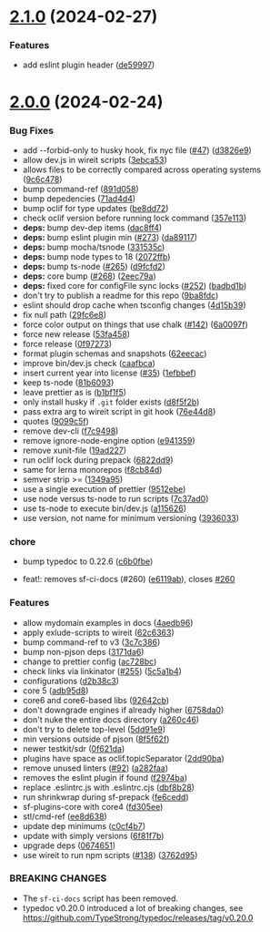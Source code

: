 # [2.1.0](https://github.com/simplysf/dev-scripts/compare/2.0.0...2.1.0) (2024-02-27)


### Features

* add eslint plugin header ([de59997](https://github.com/simplysf/dev-scripts/commit/de59997da9743ebb9e8930a5a5759eb6e45ee68f))



# [2.0.0](https://github.com/simplysf/dev-scripts/compare/d2b38c32ebadd9a3b02fc1110e50271062d8dc97...2.0.0) (2024-02-24)


### Bug Fixes

* add --forbid-only to husky hook, fix nyc file ([#47](https://github.com/simplysf/dev-scripts/issues/47)) ([d3826e9](https://github.com/simplysf/dev-scripts/commit/d3826e9009c250f4e990b4ca83d378b686f63534))
* allow dev.js in wireit scripts ([3ebca53](https://github.com/simplysf/dev-scripts/commit/3ebca5381a38018bb33c4ef8551afd9a56dd5bd4))
* allows files to be correctly compared across operating systems ([9c6c478](https://github.com/simplysf/dev-scripts/commit/9c6c47844b66415b50abea3d8347c095bf0d9105))
* bump command-ref ([891d058](https://github.com/simplysf/dev-scripts/commit/891d0588cadffa4e3a10b269f0f236b1a7f5aa78))
* bump depedencies ([71ad4d4](https://github.com/simplysf/dev-scripts/commit/71ad4d4e78c03b78bbb41f13b57644870ec0ca6b))
* bump oclif for type updates ([be8dd72](https://github.com/simplysf/dev-scripts/commit/be8dd72feda5fd4fd5d4209c2fc659e47a284bfd))
* check oclif version before running lock command ([357e113](https://github.com/simplysf/dev-scripts/commit/357e113fd5fe0d3a17710eab8c1f9b0efe9074f3))
* **deps:** bump dev-dep items ([dac8ff4](https://github.com/simplysf/dev-scripts/commit/dac8ff488e3abeaabaf0bf0414bf9175155bc73f))
* **deps:** bump eslint plugin min ([#273](https://github.com/simplysf/dev-scripts/issues/273)) ([da89117](https://github.com/simplysf/dev-scripts/commit/da891173454879f0511014b591b6e6bcc1ff24fd))
* **deps:** bump mocha/tsnode ([331535c](https://github.com/simplysf/dev-scripts/commit/331535c35dab88254e93d88114f52781523af286))
* **deps:** bump node types to 18 ([2072ffb](https://github.com/simplysf/dev-scripts/commit/2072ffb2578fb1957770825fd44cc3261841097c))
* **deps:** bump ts-node ([#265](https://github.com/simplysf/dev-scripts/issues/265)) ([d9fcfd2](https://github.com/simplysf/dev-scripts/commit/d9fcfd287a491a73449ea2a3ed01758fa29bf3b7))
* **deps:** core bump ([#268](https://github.com/simplysf/dev-scripts/issues/268)) ([2eec79a](https://github.com/simplysf/dev-scripts/commit/2eec79ac4abcce78eeea0185c8a7107f304db243))
* **deps:** fixed core for configFile sync locks ([#252](https://github.com/simplysf/dev-scripts/issues/252)) ([badbd1b](https://github.com/simplysf/dev-scripts/commit/badbd1bfda4d51ab63488fa377318f8e634c3ffc))
* don't try to publish a readme for this repo ([9ba8fdc](https://github.com/simplysf/dev-scripts/commit/9ba8fdc2f666fb9ce9b6efb60f8a93480fffd55e))
* eslint should drop cache when tsconfig changes ([4d15b39](https://github.com/simplysf/dev-scripts/commit/4d15b39ad1c64781fb5ed27fdf56dc4103f70ab4))
* fix null path ([29fc6e8](https://github.com/simplysf/dev-scripts/commit/29fc6e82bbfdf3f8eb3c1e9d273ceec67c0fb280))
* force color output on things that use chalk ([#142](https://github.com/simplysf/dev-scripts/issues/142)) ([6a0097f](https://github.com/simplysf/dev-scripts/commit/6a0097f4859b3bc91ab0266e3d9545b2ad785a40))
* force new release ([53fa458](https://github.com/simplysf/dev-scripts/commit/53fa45852a68fd87899838ae9bc4d6ef91244948))
* force release ([0f97273](https://github.com/simplysf/dev-scripts/commit/0f972736c19a64a52f3e94d262d0ffe34423ac88))
* format plugin schemas and snapshots ([62eecac](https://github.com/simplysf/dev-scripts/commit/62eecac8f49bf42ea9d558b680021949c047983e))
* improve bin/dev.js check ([caafbca](https://github.com/simplysf/dev-scripts/commit/caafbca5ce919982ee2c8c80e3cc99e154212bcf))
* insert current year into license ([#35](https://github.com/simplysf/dev-scripts/issues/35)) ([1efbbef](https://github.com/simplysf/dev-scripts/commit/1efbbefc9da5d6177e5917ab677e75e49842906d))
* keep ts-node ([81b6093](https://github.com/simplysf/dev-scripts/commit/81b6093d025f0a07ca54cbe1af23fa90c85309aa))
* leave prettier as is ([b1bf1f5](https://github.com/simplysf/dev-scripts/commit/b1bf1f5c5c10bc52ef46ae5edb97935fe7dd3701))
* only install husky if `.git` folder exists ([d8f5f2b](https://github.com/simplysf/dev-scripts/commit/d8f5f2b655bfded51fa48c57bbc7884b708c6e26))
* pass extra arg to wireit script in git hook ([76e44d8](https://github.com/simplysf/dev-scripts/commit/76e44d82b9486dc56d108922bdba12a97ade3832))
* quotes ([9099c5f](https://github.com/simplysf/dev-scripts/commit/9099c5f05d4c9655eb86532765b18896f24a0587))
* remove dev-cli ([f7c9498](https://github.com/simplysf/dev-scripts/commit/f7c94981b0b9cc4b89c3b8e5955f40e58fb18358))
* remove ignore-node-engine option ([e941359](https://github.com/simplysf/dev-scripts/commit/e9413594e5cc37cb4cd6d4465ead1d62e517221b))
* remove xunit-file ([19ad227](https://github.com/simplysf/dev-scripts/commit/19ad2278cf410f6df4418af3f5ac9998d2c6f0fa))
* run oclif lock during prepack ([6822dd9](https://github.com/simplysf/dev-scripts/commit/6822dd9e6b859c458f1c81eb42e7e02fe797c051))
* same for lerna monorepos ([f8cb84d](https://github.com/simplysf/dev-scripts/commit/f8cb84d0211fca9f852e2312ab7082947694a1ef))
* semver strip >= ([1349a95](https://github.com/simplysf/dev-scripts/commit/1349a95ce194e20058c1e5f2558c02e632bf6929))
* use a single execution of prettier ([9512ebe](https://github.com/simplysf/dev-scripts/commit/9512ebea2a2ebc2781fc04cabcd21d5ff1be9105))
* use node versus ts-node to run scripts ([7c37ad0](https://github.com/simplysf/dev-scripts/commit/7c37ad00fb2c3d9b949926ea772d8601c8326f9c))
* use ts-node to execute bin/dev.js ([a115626](https://github.com/simplysf/dev-scripts/commit/a115626b3977b76a8212db22c8a7e614924c230f))
* use version, not name for minimum versioning ([3936033](https://github.com/simplysf/dev-scripts/commit/3936033bacd7bb4d169967ef81d7c339821ad23f))


### chore

* bump typedoc to 0.22.6 ([c6b0fbe](https://github.com/simplysf/dev-scripts/commit/c6b0fbe4fd1b9a7ef6d7b6913ba87ff9aafe53c3))


* feat!: removes sf-ci-docs (#260) ([e6119ab](https://github.com/simplysf/dev-scripts/commit/e6119abe48ffb1edae171c142490ceb64fe8ba64)), closes [#260](https://github.com/simplysf/dev-scripts/issues/260)


### Features

* allow mydomain examples in docs ([4aedb96](https://github.com/simplysf/dev-scripts/commit/4aedb96412ed25a01b98184d102263717d634706))
* apply exlude-scripts to wireit ([62c6363](https://github.com/simplysf/dev-scripts/commit/62c636318a1f1f72013857e0293fc6676a64fd33))
* bump command-ref to v3 ([3c7c386](https://github.com/simplysf/dev-scripts/commit/3c7c3863a095aad7485f14c05daaf1c82562a716))
* bump non-pjson deps ([3171da6](https://github.com/simplysf/dev-scripts/commit/3171da63e4fff78f045b98f8db8e4de14656ebb2))
* change to prettier config ([ac728bc](https://github.com/simplysf/dev-scripts/commit/ac728bc3c5aa76b2daee1b59f3474554f0713fbe))
* check links via linkinator ([#255](https://github.com/simplysf/dev-scripts/issues/255)) ([5c5a1b4](https://github.com/simplysf/dev-scripts/commit/5c5a1b49b81e5b11b4876450776cdb90cc1d175f))
* configurations ([d2b38c3](https://github.com/simplysf/dev-scripts/commit/d2b38c32ebadd9a3b02fc1110e50271062d8dc97))
* core 5 ([adb95d8](https://github.com/simplysf/dev-scripts/commit/adb95d85838643d59f1f4e5a9f6d111fb68eae42))
* core6 and core6-based libs ([92642cb](https://github.com/simplysf/dev-scripts/commit/92642cba27174e1517e76a4f7a4d7509465f2e95))
* don't downgrade engines if already higher ([6758da0](https://github.com/simplysf/dev-scripts/commit/6758da088be0d10fd4ff416f71e4913b5a9141ea))
* don't nuke the entire docs directory ([a260c46](https://github.com/simplysf/dev-scripts/commit/a260c460a0d5195083e4e14a51b991ccb8e849dc))
* don't try to delete top-level ([5dd91e9](https://github.com/simplysf/dev-scripts/commit/5dd91e9be7dab9d7123e50a83c05726427afadb7))
* min versions outside of pjson ([8f5f62f](https://github.com/simplysf/dev-scripts/commit/8f5f62ff52dfda177d0142000e89be208ab707a4))
* newer testkit/sdr ([0f621da](https://github.com/simplysf/dev-scripts/commit/0f621daf238e7ba692b96ff3ac470c1d7a23d157))
* plugins have space as oclif.topicSeparator ([2dd90ba](https://github.com/simplysf/dev-scripts/commit/2dd90ba388d42e35485ab37a803aea1ea4e96665))
* remove unused linters ([#92](https://github.com/simplysf/dev-scripts/issues/92)) ([a282faa](https://github.com/simplysf/dev-scripts/commit/a282faaaccdc7b05884e1dbc48d6641225833a2a))
* removes the eslint plugin if found ([f2974ba](https://github.com/simplysf/dev-scripts/commit/f2974baa377442f032a5f887266b3bcd41c6e18a))
* replace .eslintrc.js with .eslintrc.cjs ([dbf8b28](https://github.com/simplysf/dev-scripts/commit/dbf8b280946844ee15eb938476a2b7783ab78dad))
* run shrinkwrap during sf-prepack ([fe6cedd](https://github.com/simplysf/dev-scripts/commit/fe6cedd15411e727fac30c895e30ec62d76a877d))
* sf-plugins-core with core4 ([fd305ee](https://github.com/simplysf/dev-scripts/commit/fd305ee2afd4917248f87963940321bae09d3535))
* stl/cmd-ref ([ee8d638](https://github.com/simplysf/dev-scripts/commit/ee8d638265e4278075d93d451d482beef428efc3))
* update dep minimums ([c0cf4b7](https://github.com/simplysf/dev-scripts/commit/c0cf4b71c3dd98c3ee5513045d01c77908a57ce8))
* update with simply versions ([6f81f7b](https://github.com/simplysf/dev-scripts/commit/6f81f7bb00e11d0996e2ca9f9621750e06d102b5))
* upgrade deps ([0674651](https://github.com/simplysf/dev-scripts/commit/067465150445d7ac8b4d0c180e96d825de292f38))
* use wireit to run npm scripts ([#138](https://github.com/simplysf/dev-scripts/issues/138)) ([3762d95](https://github.com/simplysf/dev-scripts/commit/3762d95e34d7f1a611c4d8f8929696cd8c49d7f5))


### BREAKING CHANGES

* The `sf-ci-docs` script has been removed.
* typedoc v0.20.0 introduced a lot of breaking changes,
see https://github.com/TypeStrong/typedoc/releases/tag/v0.20.0



